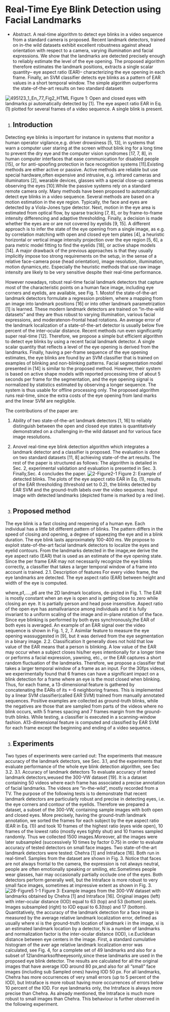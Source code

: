 # Real-Time Eye Blink Detection using Facial Landmarks
 
* Abstract.
  A real-time algorithm to detect eye blinks in a video sequence from a standard camera is proposed. Recent landmark detectors, trained on in-the wild datasets exhibit excellent robustness against ahead orientation with respect to a camera, varying illumination and facial expressions. We show that the landmarks are detected precisely enough to reliably estimate the level of the eye opening. The proposed algorithm therefore estimates the landmark positions, extracts a single scalar quantity– eye aspect ratio (EAR)– characterizing the eye opening in each frame. Finally, an SVM classifier detects eye blinks as a pattern of EAR values in a short temporal window. The simple algorithm outperforms the state-of-the-art results on two standard datasets
  
![495123_1_En_77_Fig2_HTML](https://github.com/user-attachments/assets/9a57141c-50d3-4611-90a4-ae7d0ab7e1b8)
Figure 1: Open and closed eyes with landmarks pi automatically detected by [1]. The eye aspect ratio EAR in Eq. (1) plotted for several frames of a video sequence. A single blink is present.

1. Introduction
   -----------
 Detecting eye blinks is important for instance in systems that monitor a human operator vigilance,e.g. driver drowsiness [5, 13], in systems that warn a computer user staring at the screen without blink
ing for a long time to prevent the dry eye and the computer vision syndromes [17, 7, 8], in human computer interfaces that ease communication for disabled people [15], or for anti-spoofing protection in face recognition systems [11].Existing methods are either active or passive. Active methods are reliable but use special hardware,often expensive and intrusive, e.g. infrared cameras and illuminators [2], wearable devices, glasses with a special close-up cameras observing the eyes [10].While the passive systems rely on a standard remote camera only.
  Many methods have been proposed to automatically detect eye blinks in a video sequence. Several methods are based on a motion estimation in the eye region. Typically, the face and eyes are detected by a Viola-Jones type detector. Next, motion in the eye area is estimated from optical flow, by sparse tracking [7, 8],
or by frame-to-frame intensity differencing and adaptive thresholding. Finally, a decision is made whether the eyes are or are not covered by eyelids [9, 15]. A different approach is to infer the state of the eye opening from a single image, as e.g. by correlation matching with open and closed eye tem plates [4], a heuristic horizontal or vertical image intensity projection over the eye region [5, 6], a para metric model fitting to find the eyelids [18], or active shape models [14].
  A major drawback of the previous approaches is that they usually implicitly impose too strong requirements on the setup, in the sense of a relative face-camera pose (head orientation), image resolution, illumination, motion dynamics,etc. Especially the heuristic methods that use raw image intensity are likely to be very sensitive despite their real-time performance.
  
  However nowadays, robust real-time facial landmark detectors that capture most of the characteristic points on a human face image, including eye corners and eyelids, are available, see Fig. 1. Mostof the state-of-the-art landmark detectors formulate a regression problem, where a mapping from an image into landmark positions [16] or into other landmark parametrization [1] is learned. These modern landmark detectors are trained on “in-the-wild datasets” and they are thus robust to varying illumination, various facial expressions, and moderatenon-frontal head rotations. An average error of the landmark localization of a state-of-the-art detector is usually below five percent of the inter-ocular distance. Recent methods run even significantly super real-time [12].
  Therefore, we propose a simple but efficient algorithm to detect eye blinks by using a recent facial landmark detector. A single scalar quantity that reflects a level of the eye opening is derived from the landmarks. Finally, having a per-frame sequence of the eye opening estimates, the eye blinks are found by an SVM classifier that is trained on examples of blinking and non-blinking patterns.
  Facial segmentation model presented in [14] is similar to the proposed method. However, their system is based on active shape models with reported processing time of about 5 seconds per frame for the segmentation, and the eye opening signal is normalized by statistics estimated by observing a longer sequence. The system is thus usable for offline processing only. The proposed algorithm runs real-time, since the extra costs of the eye opening from land marks and the linear SVM are negligible.
 
 The contributions of the paper are:
   1. Ability of two state-of-the-art landmark detectors [1, 16] to reliably distinguish between the open and closed eye states is quantitatively demonstrated on a challenging in-the wild dataset and for various face image resolutions.
   2. Anovel real-time eye blink detection algorithm which integrates a landmark detector and a classifier is proposed. The evaluation is done on two standard datasets [11, 8] achieving state-of-the art results.
  The rest of the paper is structured as follows: The algorithm is detailed in Sec. 2, experimental validation and evaluation is presented in Sec. 3. Finally,Sec. 4 concludes the paper.
 ![2-Figure2-1](https://github.com/user-attachments/assets/77504133-e1bd-4ebe-bca9-695eb1965fc1)
Figure 2: Example of detected blinks. The plots of the eye aspect ratio EAR in Eq. (1), results of the EAR thresholding (threshold set to 0.2), the blinks detected by EAR SVM and the ground-truth labels over the video sequence. Input image with detected landmarks (depicted frame is marked by a red line).
 
2. Proposed method
   --------------
  The eye blink is a fast closing and reopening of a human eye. Each individual has a little bit different pattern of blinks. The pattern differs in the speed of closing and opening, a degree of squeezing the eye and in a blink duration. The eye blink lasts approximately 100-400 ms.
  We propose to exploit state-of-the-art facial landmark detectors to localize the eyes and eyelid contours. From the landmarks detected in the image,we derive the eye aspect ratio (EAR) that is used as an estimate of the eye opening state. Since the per frame EAR may not necessarily recognize the eye blinks correctly, a classifier that takes a larger temporal window of a frame into account is trained.
 2.1. Description of features
 For every video frame, the eye landmarks are detected. The eye aspect ratio (EAR) between height and width of the eye is computed.
 
 where,p1,....,p6 are the 2D landmark locations, de-picted in Fig. 1.
 The EAR is mostly constant when an eye is open and is getting close to zero while closing an eye. It is partially person and head pose insensitive. Aspect ratio of the open eye has asmallvariance among individuals and it is fully invariant to a uniform scaling of the image and in-plane rotation of the face. Since eye blinking is performed by both eyes synchronously,the EAR of both eyes is averaged. An example of an EAR signal over the video sequence is shown in Fig. 1, 2, 7.
 Asimilar feature to measure the eye opening wassuggested in [9], but it was derived from the eye segmentation in a binary image.
 2.2. Classification
 It generally does not hold that low value of the EAR means that a person is blinking. A low value of the EAR may occur when a subject closes his/her eyes intentionally for a longer time or performs a facial expression, yawning, etc., or the EAR captures a short random fluctuation of the landmarks.
 Therefore, we propose a classifier that takes a larger temporal window of a frame as an input. For the 30fps videos, we experimentally found that 6 frames can have a significant impact on a blink detection for a frame where an eye is the most closed when blinking. Thus, for each frame, a 13-dimensional feature is gathered by concatenating the EARs of its +-6 neighboring frames.
 This is implemented by a linear SVM classifier(called EAR SVM) trained from manually annotated sequences. Positive examples are collected as  ground-truth blinks, while the negatives are those that are sampled from parts of the videos where no blink occurs, with 5 frames spacing and 7 frames margin from the ground-truth blinks. While testing, a classifier is executed in a scanning-window fashion. A13-dimensional feature is computed and classified by EAR SVM for each frame except the beginning and ending of a video sequence.

3. Experiments
   -----------
 Two types of experiments were carried out: The experiments that measure accuracy of the landmark detectors, see Sec. 3.1, and the experiments that evaluate performance of the whole eye blink detection algorithm, see Sec 3.2.
   3.1. Accuracy of landmark detectors
   To evaluate accuracy of tested landmark detectors,weused the 300-VW dataset [19]. It is a dataset containing 50 videos where each frame has associated a precise annotation of facial landmarks. The videos are “in-the-wild”, mostly recorded from a TV.
 The purpose of the following tests is to demonstrate that recent landmark detectors are particularly robust and precise in detecting eyes, i.e. the eye corners and contour of the eyelids. Therefore we prepared a dataset, a subset of the 300-VW, containing sample images with both open and closed eyes. More precisely, having the ground-truth landmark annotation, we sorted the frames for each subject by the eye aspect ratio (EAR in Eq. (1)) and took 10 frames of the highest ratio (eyes wide open), 10 frames of the lowest ratio (mostly eyes tightly shut) and 10 frames sampled randomly. Thus we collected 1500 images.Moreover, all the images were later subsampled (successively 10 times by factor 0.75) in order to evaluate accuracy of tested detectors on small face images.
 Two state-of-the-art landmark detectors were tested: Chehra [1] and Intraface [16]. Both run in real-time1. Samples from the dataset are shown in Fig. 3. Notice that faces are not always frontal to the camera, the expression is not always neutral, people are often emotionally speaking or smiling, etc.Sometimes people wear glasses, hair may occasionally partially occlude one of the eyes. Both detectors perform generally well, but the Intraface is more robust to very small face images, sometimes at impressive extent as shown in Fig. 3.
![28-Figure5 1-1](https://github.com/user-attachments/assets/b56bac77-79e3-4894-9063-684975a61d77)
Figure 3: Example images from the 300-VW dataset with landmarks obtained by Chehra [1] and Intraface [16]. Original images (left) with inter-ocular distance (IOD) equal to 63 (top) and 53 (bottom) pixels. Images subsampled (right) to IOD equal to 6.3(top) and 17 (bottom).
 Quantitatively, the accuracy of the landmark detection for a face image is measured by the average relative landmark localization error, defined as usually
 where xi is the ground-truth location of landmark i in the image, xi is an estimated landmark location by a detector, N is a number of landmarks and normalization factor is the inter-ocular distance (IOD), i.e.Euclidean distance between eye centers in the image.
 First, a standard cumulative histogram of the aver age relative landmark localization error was calculated, see Fig. 4, for a complete set of 49 landmarks and also for a subset of 12landmarksoftheeyesonly,since these landmarks are used in the proposed eye blink detector. The results are calculated for all the original images that have average IOD around 80 px,and also for all “small” face images (including sub Sampled ones) having IOD 50 px. For all landmarks, Chehra has more occurrences of very small errors (up to 5 percent of the IOD), but Intraface is more robust having more occurrences of errors below 10 percent of the IOD. For eye landmarks only, the Intraface is always more precise than Chehra. As already mentioned, the Intraface is much more robust to small images than Chehra. This behaviour is further observed in the following experiment.

